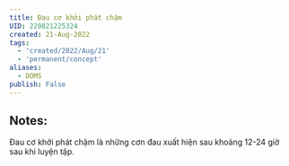 ```yaml
---
title: Đau cơ khởi phát chậm
UID: 220821225324
created: 21-Aug-2022
tags:
  - 'created/2022/Aug/21'
  - 'permanent/concept'
aliases:
  - DOMS
publish: False
---
```

## Notes:
Đau cơ khởi phát chậm là những cơn đau xuất hiện sau khoảng 12-24 giờ sau khi luyện tập.



